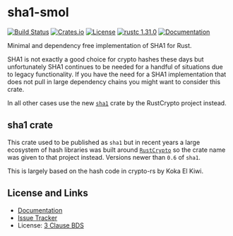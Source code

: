# sha1-smol

[![Build Status](https://github.com/mitsuhiko/sha1-smol/workflows/Tests/badge.svg?branch=master)](https://github.com/mitsuhiko/sha1-smol/actions?query=workflow%3ATests)
[![Crates.io](https://img.shields.io/crates/d/sha1-smol.svg)](https://crates.io/crates/sha1-smol)
[![License](https://img.shields.io/github/license/mitsuhiko/sha1-smol)](https://github.com/mitsuhiko/sha1-smol/blob/master/LICENSE)
[![rustc 1.31.0](https://img.shields.io/badge/rust-1.31%2B-orange.svg)](https://img.shields.io/badge/rust-1.31%2B-orange.svg)
[![Documentation](https://docs.rs/sha1-smol/badge.svg)](https://docs.rs/sha1-smol)

Minimal and dependency free implementation of SHA1 for Rust.

SHA1 is not exactly a good choice for crypto hashes these days but unfortunately
SHA1 continues to be needed for a handful of situations due to legacy functionality.
If you have the need for a SHA1 implementation that does not pull in large dependency chains
you might want to consider this crate.

In all other cases use the new [`sha1`](https://crates.io/crates/sha1) crate
by the RustCrypto project instead.

## sha1 crate

This crate used to be published as `sha1` but in recent years a large ecosystem
of hash libraries was built around [`RustCrypto`](https://github.com/RustCrypto)
so the crate name was given to that project instead.  Versions newer than `0.6`
of `sha1`.

This is largely based on the hash code in crypto-rs by Koka El Kiwi.

## License and Links

- [Documentation](https://docs.rs/sha1-smol/)
- [Issue Tracker](https://github.com/mitsuhiko/sha1-smol/issues)
- License: [3 Clause BDS](https://github.com/mitsuhiko/sha1-smol/blob/master/LICENSE)

